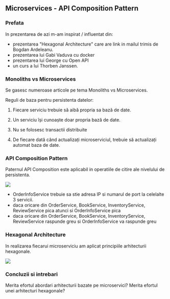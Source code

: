 ## Microservices - API Composition Pattern

### Prefata

In prezentarea de azi m-am inspirat / influentat din:
- prezentarea "Hexagonal Architecture" care are link in mailul trimis de Bogdan Ardeleanu.
- prezentarea lui Gabi Vaduva cu docker
- prezentarea lui George cu Open API
- un curs a lui Thorben Janssen.

### Monoliths vs Microservices

Se gasesc numeroase articole pe tema Monoliths vs Microservices.

Reguli de baza pentru persistenta datelor:
 1. Fiecare serviciu trebuie să aibă propria sa bază de date.

 2. Un serviciu își cunoaște doar propria bază de date.

 3. Nu se folosesc transactii distribuite
 
 4. De fiecare dată când actualizați microserviciul, trebuie să actualizați automat baza de date.

### API Composition Pattern
Paternul API Composition este aplicabil in operatiile de citire ale nivelului de persistenta.

![](https://github.com/dgpavel/dcpm/blob/main/API%20Composition/api-composition.jpg)

- OrderInfoService trebuie sa stie adresa IP si numarul de port la celelalte 3 servicii.
- daca oricare din OrderService, BookService, InventoryService, ReviewService pica atunci si OrderInfoService pica
- daca oricare din OrderService, BookService, InventoryService, ReviewService raspunde greu si OrderInfoService va raspunde greu


### Hexagonal Architecture
In realizarea fiecarui microserviciu am aplicat principiile arhitecturii hexagonale.

![](https://github.com/dgpavel/dcpm/blob/main/API%20Composition/bookservice-hexagonal.jpg)

### Concluzii si intrebari
Merita efortul abordari arhitecturii bazate pe microservici?
Merita efortul unei arhitecturi hexagonale?

